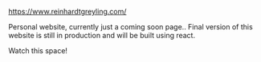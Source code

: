 https://www.reinhardtgreyling.com/

Personal website, currently just a coming soon page..
Final version of this website is still in production 
and will be built using react.





Watch this space!
